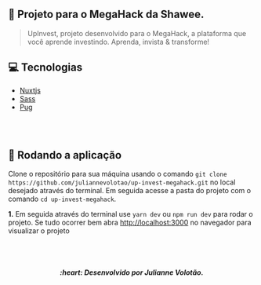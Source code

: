 ## :green_heart: Projeto para o MegaHack da Shawee.

> UpInvest, projeto desenvolvido para o MegaHack, a plataforma que você aprende investindo.
> Aprenda, invista & transforme!


## :computer: Tecnologias
- [Nuxtjs](https://nuxtjs.org/)
- [Sass](https://sass-lang.com/)
- [Pug](https://pugjs.org/api/getting-started.html)

<br>
<br>

## :scroll: Rodando a aplicação

Clone o repositório para sua máquina usando o comando `git clone https://github.com/juliannevolotao/up-invest-megahack.git` no local desejado através do terminal. Em seguida acesse a pasta do projeto com o comando `cd up-invest-megahack`.

**1.** Em seguida através do terminal use `yarn dev` ou `npm run dev` para rodar o projeto. Se tudo ocorrer bem abra [http://localhost:3000](http://localhost:3000) no navegador para visualizar o projeto

<br>
<br>

<h5 align="center">
  :heart: Desenvolvido por Julianne Volotão.
</h5>

<br>
<br>

